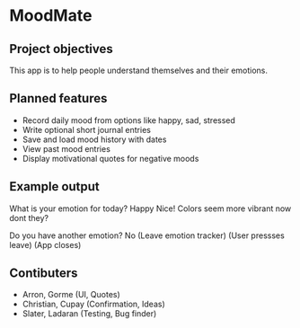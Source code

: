 # MoodMate

## Project objectives
This app is to help people understand themselves and their emotions.

## Planned features 
- Record daily mood from options like happy, sad, stressed
- Write optional short journal entries
- Save and load mood history with dates
- View past mood entries
- Display motivational quotes for negative moods
                  
## Example output       
What is your emotion for today? Happy
Nice! Colors seem more vibrant now dont they?

Do you have another emotion? No
(Leave emotion tracker)
(User pressses leave)
(App closes)

## Contibuters
- Arron, Gorme     (UI, Quotes)
- Christian, Cupay (Confirmation, Ideas)
- Slater, Ladaran  (Testing, Bug finder)
